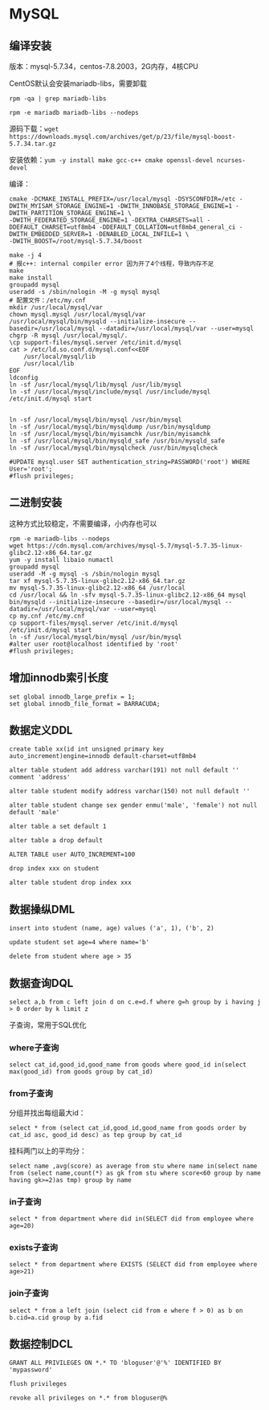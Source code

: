 <!--ts-->
<!--te-->
# MySQL

## 编译安装

版本：mysql-5.7.34，centos-7.8.2003，2G内存，4核CPU

CentOS默认会安装mariadb-libs，需要卸载

`rpm -qa | grep mariadb-libs`

`rpm -e mariadb mariadb-libs --nodeps`

源码下载：`wget https://downloads.mysql.com/archives/get/p/23/file/mysql-boost-5.7.34.tar.gz`

安装依赖：`yum -y install make gcc-c++ cmake openssl-devel ncurses-devel`

编译：

```
cmake -DCMAKE_INSTALL_PREFIX=/usr/local/mysql -DSYSCONFDIR=/etc -DWITH_MYISAM_STORAGE_ENGINE=1 -DWITH_INNOBASE_STORAGE_ENGINE=1 -DWITH_PARTITION_STORAGE_ENGINE=1 \
-DWITH_FEDERATED_STORAGE_ENGINE=1 -DEXTRA_CHARSETS=all -DDEFAULT_CHARSET=utf8mb4 -DDEFAULT_COLLATION=utf8mb4_general_ci -DWITH_EMBEDDED_SERVER=1 -DENABLED_LOCAL_INFILE=1 \
-DWITH_BOOST=/root/mysql-5.7.34/boost

make -j 4
# 报c++: internal compiler error 因为开了4个线程，导致内存不足
make
make install
groupadd mysql
useradd -s /sbin/nologin -M -g mysql mysql
# 配置文件：/etc/my.cnf
mkdir /usr/local/mysql/var
chown mysql.mysql /usr/local/mysql/var
/usr/local/mysql/bin/mysqld --initialize-insecure --basedir=/usr/local/mysql --datadir=/usr/local/mysql/var --user=mysql
chgrp -R mysql /usr/local/mysql/.
\cp support-files/mysql.server /etc/init.d/mysql
cat > /etc/ld.so.conf.d/mysql.conf<<EOF
    /usr/local/mysql/lib
    /usr/local/lib
EOF
ldconfig
ln -sf /usr/local/mysql/lib/mysql /usr/lib/mysql
ln -sf /usr/local/mysql/include/mysql /usr/include/mysql
/etc/init.d/mysql start


ln -sf /usr/local/mysql/bin/mysql /usr/bin/mysql
ln -sf /usr/local/mysql/bin/mysqldump /usr/bin/mysqldump
ln -sf /usr/local/mysql/bin/myisamchk /usr/bin/myisamchk
ln -sf /usr/local/mysql/bin/mysqld_safe /usr/bin/mysqld_safe
ln -sf /usr/local/mysql/bin/mysqlcheck /usr/bin/mysqlcheck

#UPDATE mysql.user SET authentication_string=PASSWORD('root') WHERE User='root';
#flush privileges;
```


## 二进制安装

这种方式比较稳定，不需要编译，小内存也可以

```
rpm -e mariadb-libs --nodeps
wget https://cdn.mysql.com/archives/mysql-5.7/mysql-5.7.35-linux-glibc2.12-x86_64.tar.gz
yum -y install libaio numactl
groupadd mysql
useradd -M -g mysql -s /sbin/nologin mysql
tar xf mysql-5.7.35-linux-glibc2.12-x86_64.tar.gz
mv mysql-5.7.35-linux-glibc2.12-x86_64 /usr/local
cd /usr/local && ln -sfv mysql-5.7.35-linux-glibc2.12-x86_64 mysql
bin/mysqld --initialize-insecure --basedir=/usr/local/mysql --datadir=/usr/local/mysql/var --user=mysql
cp my.cnf /etc/my.cnf
cp support-files/mysql.server /etc/init.d/mysql
/etc/init.d/mysql start
ln -sf /usr/local/mysql/bin/mysql /usr/bin/mysql
#alter user root@localhost identified by 'root'
#flush privileges;
```


## 增加innodb索引长度

```
set global innodb_large_prefix = 1;
set global innodb_file_format = BARRACUDA;
```

## 数据定义DDL

`create table xx(id int unsigned primary key auto_increment)engine=innodb default-charset=utf8mb4`

`alter table student add address varchar(191) not null default '' comment 'address'`

`alter table student modify address varchar(150) not null default ''`

`alter table student change sex gender enmu('male', 'female') not null default 'male'`

`alter table a set default 1`

`alter table a drop default`

`ALTER TABLE user AUTO_INCREMENT=100`

`drop index xxx on student`

`alter table student drop index xxx`

## 数据操纵DML

`insert into student (name, age) values ('a', 1), ('b', 2)`

`update student set age=4 where name='b'`

`delete from student where age > 35`

## 数据查询DQL

`select a,b from c left join d on c.e=d.f where g=h group by i having j > 0 order by k limit z`

子查询，常用于SQL优化

### where子查询

`select cat_id,good_id,good_name from goods where good_id in(select max(good_id) from goods group by cat_id)`

### from子查询

分组并找出每组最大id：

`select * from (select cat_id,good_id,good_name from goods order by cat_id asc, good_id desc) as tep group by cat_id`

挂科两门以上的平均分：

`select name ,avg(score) as average from stu where name in(select name from (select name,count(*) as gk from stu where score<60 group by name having gk>=2)as tmp)
group by name`

### in子查询

`select * from department where did in(SELECT did from employee where age=20)`

### exists子查询

`select * from department where EXISTS (SELECT did from employee where age>21)`

### join子查询

`select * from a left join (select cid from e where f > 0) as b on b.cid=a.cid group by a.fid`

## 数据控制DCL

`GRANT ALL PRIVILEGES ON *.* TO 'bloguser'@'%' IDENTIFIED BY 'mypassword'`

`flush privileges`

`revoke all privileges on *.* from bloguser@%`